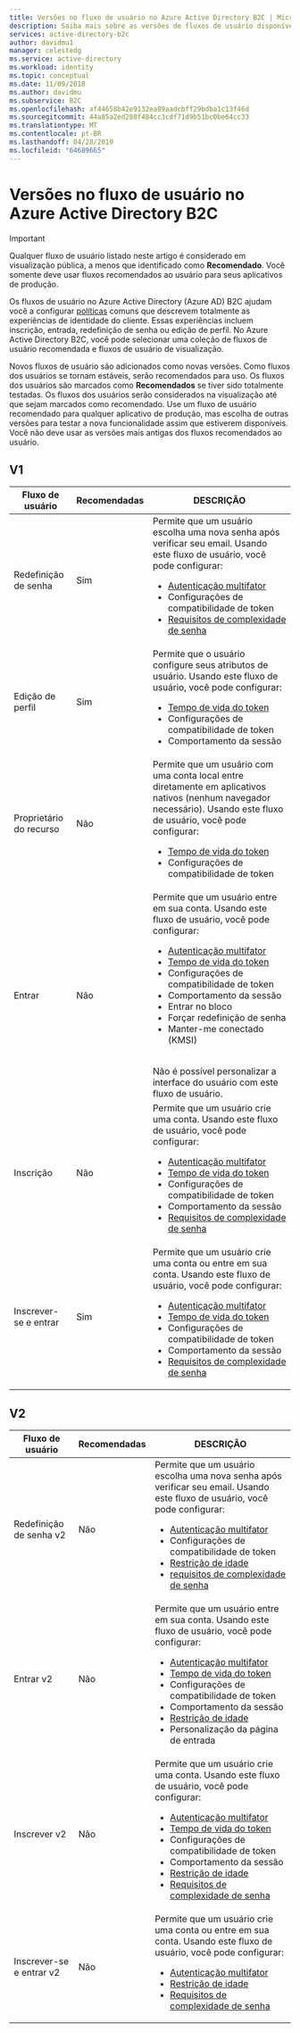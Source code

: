 ```yaml
---
title: Versões no fluxo de usuário no Azure Active Directory B2C | Microsoft Docs
description: Saiba mais sobre as versões de fluxos de usuário disponíveis no Azure Active Directory B2C.
services: active-directory-b2c
author: davidmu1
manager: celestedg
ms.service: active-directory
ms.workload: identity
ms.topic: conceptual
ms.date: 11/09/2018
ms.author: davidmu
ms.subservice: B2C
ms.openlocfilehash: af44658b42e9132ea89aadcbff29bdba1c13f46d
ms.sourcegitcommit: 44a85a2ed288f484cc3cdf71d9b51bc0be64cc33
ms.translationtype: MT
ms.contentlocale: pt-BR
ms.lasthandoff: 04/28/2019
ms.locfileid: "64689665"
---
```

# <a name="user-flow-versions-in-azure-active-directory-b2c"></a>Versões no fluxo de usuário no Azure Active Directory B2C

>[!IMPORTANT]
> Qualquer fluxo de usuário listado neste artigo é considerado em visualização pública, a menos que identificado como **Recomendado**. Você somente deve usar fluxos recomendados ao usuário para seus aplicativos de produção.

Os fluxos de usuário no Azure Active Directory (Azure AD) B2C ajudam você a configurar [políticas](active-directory-b2c-reference-policies.md) comuns que descrevem totalmente as experiências de identidade do cliente. Essas experiências incluem inscrição, entrada, redefinição de senha ou edição de perfil. No Azure Active Directory B2C, você pode selecionar uma coleção de fluxos de usuário recomendada e fluxos de usuário de visualização. 

Novos fluxos de usuário são adicionados como novas versões. Como fluxos dos usuários se tornam estáveis, serão recomendados para uso. Os fluxos dos usuários são marcados como **Recomendados** se tiver sido totalmente testadas. Os fluxos dos usuários serão considerados na visualização até que sejam marcados como recomendado. Use um fluxo de usuário recomendado para qualquer aplicativo de produção, mas escolha de outras versões para testar a nova funcionalidade assim que estiverem disponíveis. Você não deve usar as versões mais antigas dos fluxos recomendados ao usuário.

## <a name="v1"></a>V1

| Fluxo de usuário | Recomendadas | DESCRIÇÃO |
| --------- | ----------- | ----------- |
| Redefinição de senha | Sim | Permite que um usuário escolha uma nova senha após verificar seu email. Usando este fluxo de usuário, você pode configurar: <ul><li>[Autenticação multifator](active-directory-b2c-reference-mfa.md)</li><li>Configurações de compatibilidade de token</li><li>[Requisitos de complexidade de senha](active-directory-b2c-reference-password-complexity.md)</li></ul> |
| Edição de perfil | Sim | Permite que o usuário configure seus atributos de usuário. Usando este fluxo de usuário, você pode configurar: <ul><li>[Tempo de vida do token](active-directory-b2c-reference-tokens.md)</li><li>Configurações de compatibilidade de token</li><li>Comportamento da sessão</li></ul> |
| Proprietário do recurso | Não  | Permite que um usuário com uma conta local entre diretamente em aplicativos nativos (nenhum navegador necessário). Usando este fluxo de usuário, você pode configurar: <ul><li>[Tempo de vida do token](active-directory-b2c-reference-tokens.md)</li><li>Configurações de compatibilidade de token</li></ul> |
| Entrar | Não  | Permite que um usuário entre em sua conta. Usando este fluxo de usuário, você pode configurar: <ul><li>[Autenticação multifator](active-directory-b2c-reference-mfa.md)</li><li>[Tempo de vida do token](active-directory-b2c-reference-tokens.md)</li><li>Configurações de compatibilidade de token</li><li>Comportamento da sessão</li><li>Entrar no bloco</li><li>Forçar redefinição de senha</li><li>Manter-me conectado (KMSI)</ul><br>Não é possível personalizar a interface do usuário com este fluxo de usuário. |
| Inscrição | Não  | Permite que um usuário crie uma conta. Usando este fluxo de usuário, você pode configurar: <ul><li>[Autenticação multifator](active-directory-b2c-reference-mfa.md)</li><li>[Tempo de vida do token](active-directory-b2c-reference-tokens.md)</li><li>Configurações de compatibilidade de token</li><li>Comportamento da sessão</li><li>[Requisitos de complexidade de senha](active-directory-b2c-reference-password-complexity.md)</li></ul> |
| Inscrever-se e entrar | Sim | Permite que um usuário crie uma conta ou entre em sua conta. Usando este fluxo de usuário, você pode configurar: <ul><li>[Autenticação multifator](active-directory-b2c-reference-mfa.md)</li><li>[Tempo de vida do token](active-directory-b2c-reference-tokens.md)</li><li>Configurações de compatibilidade de token</li><li>Comportamento da sessão</li><li>[Requisitos de complexidade de senha](active-directory-b2c-reference-password-complexity.md)</li></ul>|

## <a name="v2"></a>V2

| Fluxo de usuário | Recomendadas | DESCRIÇÃO |
| --------- | ----------- | ----------- |
| Redefinição de senha v2 | Não  | Permite que um usuário escolha uma nova senha após verificar seu email. Usando este fluxo de usuário, você pode configurar: <ul><li>[Autenticação multifator](active-directory-b2c-reference-mfa.md)</li><li>Configurações de compatibilidade de token</li><li>[Restrição de idade](basic-age-gating.md)</li><li>[requisitos de complexidade de senha](active-directory-b2c-reference-password-complexity.md)</li></ul> |
| Entrar v2 | Não  | Permite que um usuário entre em sua conta. Usando este fluxo de usuário, você pode configurar: <ul><li>[Autenticação multifator](active-directory-b2c-reference-mfa.md)</li><li>[Tempo de vida do token](active-directory-b2c-reference-tokens.md)</li><li>Configurações de compatibilidade de token</li><li>Comportamento da sessão</li><li>[Restrição de idade](basic-age-gating.md)</li><li>Personalização da página de entrada</li></ul> |
| Inscrever v2 | Não  | Permite que um usuário crie uma conta. Usando este fluxo de usuário, você pode configurar: <ul><li>[Autenticação multifator](active-directory-b2c-reference-mfa.md)</li><li>[Tempo de vida do token](active-directory-b2c-reference-tokens.md)</li><li>Configurações de compatibilidade de token</li><li>Comportamento da sessão</li><li>[Restrição de idade](basic-age-gating.md)</li><li>[Requisitos de complexidade de senha](active-directory-b2c-reference-password-complexity.md)</li></ul> |
| Inscrever-se e entrar v2 | Não  | Permite que um usuário crie uma conta ou entre em sua conta. Usando este fluxo de usuário, você pode configurar: <ul><li>[Autenticação multifator](active-directory-b2c-reference-mfa.md)</li><li>[Restrição de idade](basic-age-gating.md)</li><li>[Requisitos de complexidade de senha](active-directory-b2c-reference-password-complexity.md)</li></ul> |
